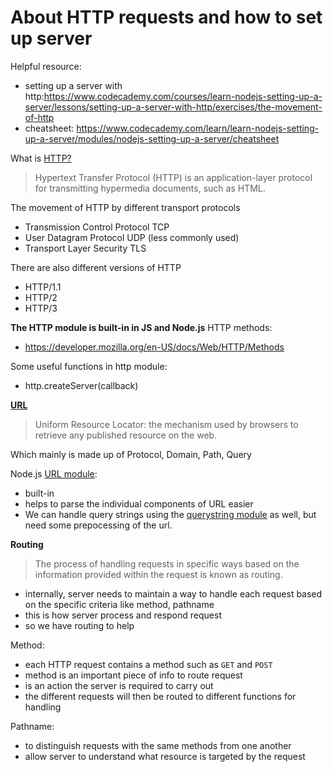 # About HTTP requests and how to set up server

Helpful resource: 
- setting up a server with http:https://www.codecademy.com/courses/learn-nodejs-setting-up-a-server/lessons/setting-up-a-server-with-http/exercises/the-movement-of-http
- cheatsheet: https://www.codecademy.com/learn/learn-nodejs-setting-up-a-server/modules/nodejs-setting-up-a-server/cheatsheet

What is [HTTP?](https://developer.mozilla.org/en-US/docs/Web/HTTP)
> Hypertext Transfer Protocol (HTTP) is an application-layer protocol for transmitting hypermedia documents, such as HTML.

The movement of HTTP by different transport protocols
- Transmission Control Protocol TCP
- User Datagram Protocol UDP (less commonly used)
- Transport Layer Security TLS

There are also different versions of HTTP
- HTTP/1.1
- HTTP/2
- HTTP/3

**The HTTP module is built-in in JS and Node.js**
HTTP methods:
- https://developer.mozilla.org/en-US/docs/Web/HTTP/Methods

Some useful functions in http module:
- http.createServer(callback)


**[URL](https://developer.mozilla.org/en-US/docs/Learn/Common_questions/Web_mechanics/What_is_a_URL)**
> Uniform Resource Locator: the mechanism used by browsers to retrieve any published resource on the web.

Which mainly is made up of Protocol, Domain, Path, Query 

Node.js [URL module](https://nodejs.org/api/url.html):
- built-in 
- helps to parse the individual components of URL easier
- We can handle query strings using the [querystring module](https://nodejs.org/api/querystring.html#querystring_querystring_decode) as well, but need some prepocessing of the url. 


**Routing**
> The process of handling requests in specific ways based on the information provided within the request is known as routing.

- internally, server needs to maintain a way to handle each request based on the specific criteria like method, pathname
- this is how server process and respond request 
- so we have routing to help

Method:
- each HTTP request contains a method such as `GET` and `POST`
- method is an important piece of info to route request 
- is an action the server is required to carry out
- the different requests will then be routed to different functions for handling 

Pathname:
- to distinguish requests with the same methods from one another
- allow server to understand what resource is targeted by the request 
